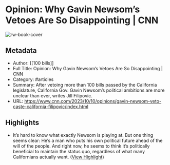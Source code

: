 # Opinion: Why Gavin Newsom’s Vetoes Are So Disappointing | CNN

![rw-book-cover](https://readwise-assets.s3.amazonaws.com/media/uploaded_book_covers/profile_981205/231010142310-01-gavin-newsom-file.jpg)

## Metadata
- Author: [[100 bills]]
- Full Title: Opinion: Why Gavin Newsom’s Vetoes Are So Disappointing | CNN
- Category: #articles
- Summary: After vetoing more than 100 bills passed by the California legislature, California Gov. Gavin Newsom’s political ambitions are more unclear than ever, writes Jill Filipovic.
- URL: https://www.cnn.com/2023/10/10/opinions/gavin-newsom-veto-caste-california-filipovic/index.html

## Highlights
- It’s hard to know what exactly Newsom is playing at. But one thing seems clear: He’s a man who puts his own political future ahead of the will of the people. And right now, he seems to think it’s politically beneficial to maintain the status quo, regardless of what many Californians actually want. ([View Highlight](https://read.readwise.io/read/01hce5fzfn0dza0stqjydj1pjq))
